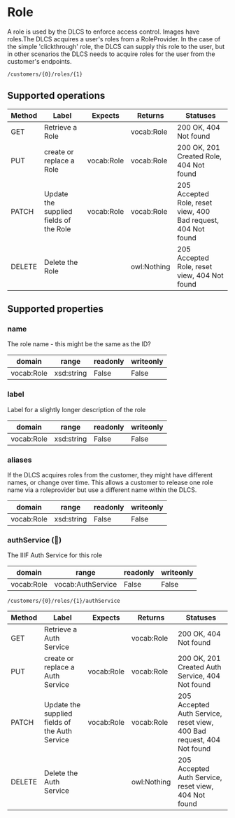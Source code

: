 
# Role

A role is used by the DLCS to enforce access control. Images have roles.The DLCS acquires a user's roles from a RoleProvider. In the case of the simple 'clickthrough' role, the DLCS can supply this role to the user, but in other scenarios the DLCS needs to acquire roles for the user from the customer's endpoints.


```
/customers/{0}/roles/{1}
```


## Supported operations


|Method|Label|Expects|Returns|Statuses|
|--|--|--|--|--|
|GET|Retrieve a Role| |vocab:Role|200 OK, 404 Not found|
|PUT|create or replace a Role|vocab:Role|vocab:Role|200 OK, 201 Created Role, 404 Not found|
|PATCH|Update the supplied fields of the Role|vocab:Role|vocab:Role|205 Accepted Role, reset view, 400 Bad request, 404 Not found|
|DELETE|Delete the Role| |owl:Nothing|205 Accepted Role, reset view, 404 Not found|


## Supported properties


### name

The role name - this might be the same as the ID?


|domain|range|readonly|writeonly|
|--|--|--|--|
|vocab:Role|xsd:string|False|False|


### label

Label for a slightly longer description of the role


|domain|range|readonly|writeonly|
|--|--|--|--|
|vocab:Role|xsd:string|False|False|


### aliases

If the DLCS acquires roles from the customer, they might have different names, or change over time. This allows a customer to release one role name via a roleprovider but use a different name within the DLCS.


|domain|range|readonly|writeonly|
|--|--|--|--|
|vocab:Role|xsd:string|False|False|


### authService (🔗)

The IIIF Auth Service for this role


|domain|range|readonly|writeonly|
|--|--|--|--|
|vocab:Role|vocab:AuthService|False|False|


```
/customers/{0}/roles/{1}/authService
```


|Method|Label|Expects|Returns|Statuses|
|--|--|--|--|--|
|GET|Retrieve a Auth Service| |vocab:Role|200 OK, 404 Not found|
|PUT|create or replace a Auth Service|vocab:Role|vocab:Role|200 OK, 201 Created Auth Service, 404 Not found|
|PATCH|Update the supplied fields of the Auth Service|vocab:Role|vocab:Role|205 Accepted Auth Service, reset view, 400 Bad request, 404 Not found|
|DELETE|Delete the Auth Service| |owl:Nothing|205 Accepted Auth Service, reset view, 404 Not found|

